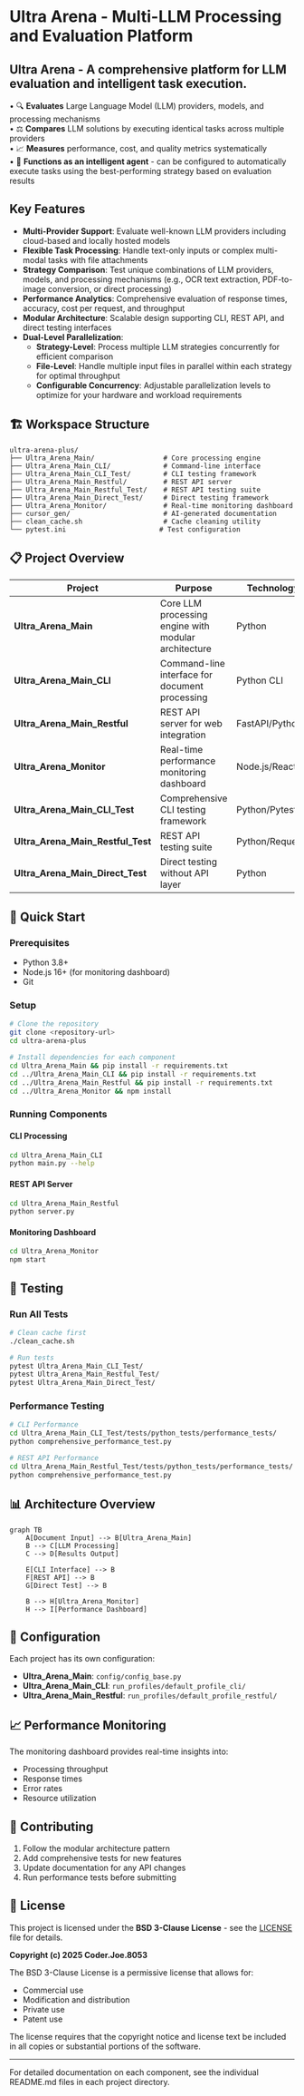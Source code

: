 # Ultra Arena - Multi-LLM Processing and Evaluation Platform

## **Ultra Arena** - A comprehensive platform for LLM evaluation and intelligent task execution.

• 🔍 **Evaluates** Large Language Model (LLM) providers, models, and processing mechanisms  
• ⚖️ **Compares** LLM solutions by executing identical tasks across multiple providers  
• 📈 **Measures** performance, cost, and quality metrics systematically  
• 🤖 **Functions as an intelligent agent** - can be configured to automatically execute tasks using the best-performing strategy based on evaluation results

## Key Features

- **Multi-Provider Support**: Evaluate well-known LLM providers including cloud-based and locally hosted models
- **Flexible Task Processing**: Handle text-only inputs or complex multi-modal tasks with file attachments
- **Strategy Comparison**: Test unique combinations of LLM providers, models, and processing mechanisms (e.g., OCR text extraction, PDF-to-image conversion, or direct processing)
- **Performance Analytics**: Comprehensive evaluation of response times, accuracy, cost per request, and throughput
- **Modular Architecture**: Scalable design supporting CLI, REST API, and direct testing interfaces
- **Dual-Level Parallelization**: 
  - **Strategy-Level**: Process multiple LLM strategies concurrently for efficient comparison
  - **File-Level**: Handle multiple input files in parallel within each strategy for optimal throughput
  - **Configurable Concurrency**: Adjustable parallelization levels to optimize for your hardware and workload requirements

## 🏗️ Workspace Structure

```
ultra-arena-plus/
├── Ultra_Arena_Main/                 # Core processing engine
├── Ultra_Arena_Main_CLI/             # Command-line interface
├── Ultra_Arena_Main_CLI_Test/        # CLI testing framework
├── Ultra_Arena_Main_Restful/         # REST API server
├── Ultra_Arena_Main_Restful_Test/    # REST API testing suite
├── Ultra_Arena_Main_Direct_Test/     # Direct testing framework
├── Ultra_Arena_Monitor/              # Real-time monitoring dashboard
├── cursor_gen/                       # AI-generated documentation
├── clean_cache.sh                    # Cache cleaning utility
└── pytest.ini                       # Test configuration
```

## 📋 Project Overview

| Project | Purpose | Technology | Status |
|---------|---------|------------|--------|
| **Ultra_Arena_Main** | Core LLM processing engine with modular architecture | Python | ✅ Active |
| **Ultra_Arena_Main_CLI** | Command-line interface for document processing | Python CLI | ✅ Active |
| **Ultra_Arena_Main_Restful** | REST API server for web integration | FastAPI/Python | ✅ Active |
| **Ultra_Arena_Monitor** | Real-time performance monitoring dashboard | Node.js/React | ✅ Active |
| **Ultra_Arena_Main_CLI_Test** | Comprehensive CLI testing framework | Python/Pytest | ✅ Active |
| **Ultra_Arena_Main_Restful_Test** | REST API testing suite | Python/Requests | ✅ Active |
| **Ultra_Arena_Main_Direct_Test** | Direct testing without API layer | Python | ✅ Active |

## 🚀 Quick Start

### Prerequisites
- Python 3.8+
- Node.js 16+ (for monitoring dashboard)
- Git

### Setup
```bash
# Clone the repository
git clone <repository-url>
cd ultra-arena-plus

# Install dependencies for each component
cd Ultra_Arena_Main && pip install -r requirements.txt
cd ../Ultra_Arena_Main_CLI && pip install -r requirements.txt
cd ../Ultra_Arena_Main_Restful && pip install -r requirements.txt
cd ../Ultra_Arena_Monitor && npm install
```

### Running Components

#### CLI Processing
```bash
cd Ultra_Arena_Main_CLI
python main.py --help
```

#### REST API Server
```bash
cd Ultra_Arena_Main_Restful
python server.py
```

#### Monitoring Dashboard
```bash
cd Ultra_Arena_Monitor
npm start
```

## 🧪 Testing

### Run All Tests
```bash
# Clean cache first
./clean_cache.sh

# Run tests
pytest Ultra_Arena_Main_CLI_Test/
pytest Ultra_Arena_Main_Restful_Test/
pytest Ultra_Arena_Main_Direct_Test/
```

### Performance Testing
```bash
# CLI Performance
cd Ultra_Arena_Main_CLI_Test/tests/python_tests/performance_tests/
python comprehensive_performance_test.py

# REST API Performance
cd Ultra_Arena_Main_Restful_Test/tests/python_tests/performance_tests/
python comprehensive_performance_test.py
```

## 📊 Architecture Overview

```mermaid
graph TB
    A[Document Input] --> B[Ultra_Arena_Main]
    B --> C[LLM Processing]
    C --> D[Results Output]
    
    E[CLI Interface] --> B
    F[REST API] --> B
    G[Direct Test] --> B
    
    B --> H[Ultra_Arena_Monitor]
    H --> I[Performance Dashboard]
```

## 🔧 Configuration

Each project has its own configuration:
- **Ultra_Arena_Main**: `config/config_base.py`
- **Ultra_Arena_Main_CLI**: `run_profiles/default_profile_cli/`
- **Ultra_Arena_Main_Restful**: `run_profiles/default_profile_restful/`

## 📈 Performance Monitoring

The monitoring dashboard provides real-time insights into:
- Processing throughput
- Response times
- Error rates
- Resource utilization

## 🤝 Contributing

1. Follow the modular architecture pattern
2. Add comprehensive tests for new features
3. Update documentation for any API changes
4. Run performance tests before submitting

## 📝 License

This project is licensed under the **BSD 3-Clause License** - see the [LICENSE](LICENSE) file for details.

**Copyright (c) 2025 Coder.Joe.8053**

The BSD 3-Clause License is a permissive license that allows for:
- Commercial use
- Modification and distribution
- Private use
- Patent use

The license requires that the copyright notice and license text be included in all copies or substantial portions of the software.

---

For detailed documentation on each component, see the individual README.md files in each project directory.
